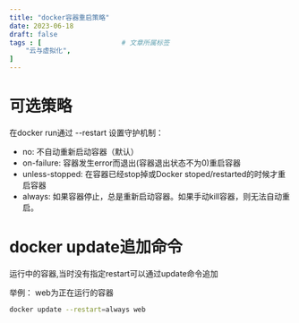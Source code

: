 ```yaml
---
title: "docker容器重启策略"
date: 2023-06-18
draft: false
tags : [                    # 文章所属标签
    "云与虚拟化",
]
---
```


# 可选策略

在docker run通过 --restart 设置守护机制：

- no: 不自动重新启动容器（默认）
- on-failure: 容器发生error而退出(容器退出状态不为0)重启容器
- unless-stopped:  在容器已经stop掉或Docker stoped/restarted的时候才重启容器
- always: 如果容器停止，总是重新启动容器。如果手动kill容器，则无法自动重启。

# docker update追加命令

运行中的容器,当时没有指定restart可以通过update命令追加

举例： web为正在运行的容器

```bash
docker update --restart=always web
```